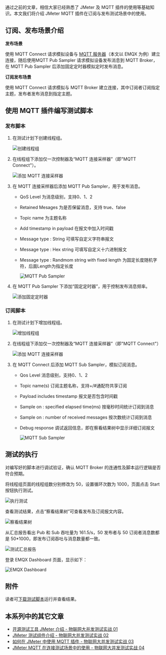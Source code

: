 通过之前的文章，相信大家已经熟悉了 JMeter 及 MQTT 插件的使用等基础知识。本文我们将介绍 JMeter MQTT 插件在订阅与发布测试场景中的使用。

## 订阅、发布场景介绍

**发布场景**

使用 MQTT Connect 请求模拟设备与 [MQTT 服务器](https://www.emqx.io/zh)（本文以 EMQX 为例）建立连接，随后使用MQTT Pub Sampler 请求模拟设备发布消息到 MQTT Broker，在 MQTT Pub Sampler 后添加固定定时器模拟定时发布消息。

**订阅发布场景**

使用 MQTT Connect 请求模拟与 MQTT Broker 建立连接，其中订阅者订阅指定主题，发布者发布消息到指定主题。

## 使用 MQTT 插件编写测试脚本

### 发布脚本

1. 在测试计划下创建线程组。

   ![创建线程组](https://static.emqx.net/images/1345aa6d58cab0ef4b3b9c47222cc9bd.png)

2. 在线程组下添加仅一次控制器及“MQTT 连接采样器”（即"MQTT Connect"）。

   ![添加 MQTT 连接采样器](https://static.emqx.net/images/dfbc4a122b94de8a06be953564619f77.png)

3. 在 MQTT 连接采样器后添加 MQTT Pub Sampler，用于发布消息。

   - QoS Level 为消息级别，支持0、1、2

   - Retained Mesages 为是否保留消息，支持 true、false

   - Topic name 为主题名称

   - Add timestamp in payload  在报文中加入时间戳

   - Message type : String 可填写自定义字符串报文

   - Message type : Hex string 可填写自定义十六进制报文

   - Message type : Randmom string with fixed length 为固定长度随机字符，后面Length为指定长度

      ![MQTT Pub Sampler](https://static.emqx.net/images/cfa684bde4b5f27bc9e889f7e658f5b1.png)

4. 在 MQTT Pub Sampler 下添加“固定定时器”，用于控制发布消息频率。

   ![添加固定定时器](https://static.emqx.net/images/5fc1e2e38c555519d5aeee421bc85c9b.png)
 

### 订阅脚本

1. 在测试计划下增加线程组。

   ![增加线程组](https://static.emqx.net/images/75c241792a50d6fe279c9debeebca6fb.png)

2. 在线程组下添加仅一次控制器及“MQTT 连接采样器”（即"MQTT Connect"）

   ![添加 MQTT 连接采样器](https://static.emqx.net/images/d8608efc01ca297fdc218ca4358a284c.png)

3. 在 MQTT Connect 后添加 MQTT Sub Sampler，模拟订阅消息。

   - Qos Level 消息级别，支持0、1、2

   - Topic name(s) 订阅主题名称，支持+/#通配符共享订阅

   - Payload includes timestamp 报文是否包含时间戳

   - Sample on : specified elapsed time(ms)  按毫秒时间统计订阅到消息

   - Sample on : number of received messages 按次数统计订阅到消息

   - Debug response 调试返回信息，即在察看结果树中显示详细订阅报文

      ![MQTT Sub Sampler](https://static.emqx.net/images/28c0452a731920d4d082b90d0a33c3c1.png)

## 测试的执行

对编写好的脚本进行调试验证，确认 MQTT Broker 的连通性及脚本运行逻辑是否符合预期。

将线程组页面的线程组数分别修改为 50，设置循环次数为 1000，页面点击 Start 按钮执行测试。

![执行测试](https://static.emqx.net/images/8ff44110b48db12c42ccf8242b4e7312.png)

查看测试结果，点击“察看结果树”可查看发布及订阅报文内容。

![察看结果树](https://static.emqx.net/images/360fadfb1674d46fa8fa8558d2cf1948.png)

从汇总报告看出 Pub 和 Sub 吞吐量为 161.5/s，50 发布者与 50 订阅者消息数都是 50*1000，即发布订阅吞吐与消息数量都一致。

![测试汇总报告](https://static.emqx.net/images/37e48fce9bcc1e3d2d686d3678bf198e.png)
 

登录 EMQX Dashboard 页面，显示如下：

![EMQX Dashboard](https://static.emqx.net/images/2d1975568e5dec9b98164990564a55a8.png)
 

## 附件

读者可[下载测试脚本](https://static.emqx.net/data/MQTT_Pub_Sub.jmx)运行并查看结果。

## 本系列中的其它文章

- [开源测试工具 JMeter 介绍 - 物联网大并发测试实战 01](https://www.emqx.com/zh/blog/introduction-to-the-open-source-testing-tool-jmeter)
- [JMeter 测试组件介绍 - 物联网大并发测试实战 02](https://www.emqx.com/zh/blog/introduction-to-jmeter-test-components)
- [如何在 JMeter 中使用 MQTT 插件 - 物联网大并发测试实战 03](https://www.emqx.com/zh/blog/how-to-use-the-mqtt-plugin-in-jmeter)
- [JMeter MQTT 在连接测试场景中的使用 - 物联网大并发测试实战 04](https://www.emqx.com/zh/blog/test-mqtt-connection-with-jmeter)
